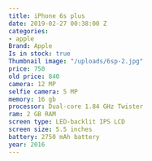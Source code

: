 ```yaml
---
title: iPhone 6s plus
date: 2019-02-27 00:38:00 Z
categories:
- apple
Brand: Apple
Is in stock: true
Thumbnail image: "/uploads/6sp-2.jpg"
price: 750
old price: 840
camera: 12 MP
selfie camera: 5 MP
memory: 16 gb
processor: Dual-core 1.84 GHz Twister
ram: 2 GB RAM
screen type: LED-backlit IPS LCD
screen size: 5.5 inches
battery: 2750 mAh battery
year: 2016
---
```


